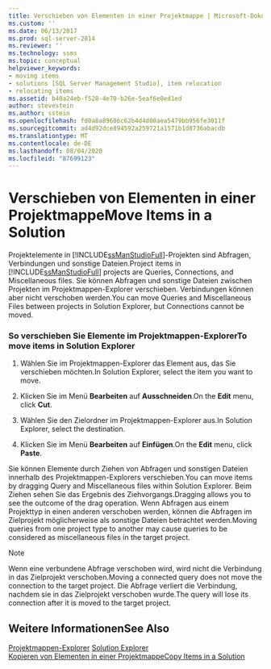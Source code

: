 ```yaml
---
title: Verschieben von Elementen in einer Projektmappe | Microsoft-Dokumentation
ms.custom: ''
ms.date: 06/13/2017
ms.prod: sql-server-2014
ms.reviewer: ''
ms.technology: ssms
ms.topic: conceptual
helpviewer_keywords:
- moving items
- solutions [SQL Server Management Studio], item relocation
- relocating items
ms.assetid: b40a24eb-f528-4e70-b26e-5eaf6e0ed1ed
author: stevestein
ms.author: sstein
ms.openlocfilehash: fd0a8a89686c62b4d4d00aea5479bb956fe3011f
ms.sourcegitcommit: ad4d92dce894592a259721a1571b1d8736abacdb
ms.translationtype: MT
ms.contentlocale: de-DE
ms.lasthandoff: 08/04/2020
ms.locfileid: "87699123"
---
```

# <a name="move-items-in-a-solution"></a><span data-ttu-id="007d5-102">Verschieben von Elementen in einer Projektmappe</span><span class="sxs-lookup"><span data-stu-id="007d5-102">Move Items in a Solution</span></span>
  <span data-ttu-id="007d5-103">Projektelemente in [!INCLUDE[ssManStudioFull](../../includes/ssmanstudiofull-md.md)]-Projekten sind Abfragen, Verbindungen und sonstige Dateien.</span><span class="sxs-lookup"><span data-stu-id="007d5-103">Project items in [!INCLUDE[ssManStudioFull](../../includes/ssmanstudiofull-md.md)] projects are Queries, Connections, and Miscellaneous files.</span></span> <span data-ttu-id="007d5-104">Sie können Abfragen und sonstige Dateien zwischen Projekten im Projektmappen-Explorer verschieben. Verbindungen können aber nicht verschoben werden.</span><span class="sxs-lookup"><span data-stu-id="007d5-104">You can move Queries and Miscellaneous Files between projects in Solution Explorer, but Connections cannot be moved.</span></span>  
  
### <a name="to-move-items-in-solution-explorer"></a><span data-ttu-id="007d5-105">So verschieben Sie Elemente im Projektmappen-Explorer</span><span class="sxs-lookup"><span data-stu-id="007d5-105">To move items in Solution Explorer</span></span>  
  
1.  <span data-ttu-id="007d5-106">Wählen Sie im Projektmappen-Explorer das Element aus, das Sie verschieben möchten.</span><span class="sxs-lookup"><span data-stu-id="007d5-106">In Solution Explorer, select the item you want to move.</span></span>  
  
2.  <span data-ttu-id="007d5-107">Klicken Sie im Menü **Bearbeiten** auf **Ausschneiden**.</span><span class="sxs-lookup"><span data-stu-id="007d5-107">On the **Edit** menu, click **Cut**.</span></span>  
  
3.  <span data-ttu-id="007d5-108">Wählen Sie den Zielordner im Projektmappen-Explorer aus.</span><span class="sxs-lookup"><span data-stu-id="007d5-108">In Solution Explorer, select the destination.</span></span>  
  
4.  <span data-ttu-id="007d5-109">Klicken Sie im Menü **Bearbeiten** auf **Einfügen**.</span><span class="sxs-lookup"><span data-stu-id="007d5-109">On the **Edit** menu, click **Paste**.</span></span>  
  
 <span data-ttu-id="007d5-110">Sie können Elemente durch Ziehen von Abfragen und sonstigen Dateien innerhalb des Projektmappen-Explorers verschieben.</span><span class="sxs-lookup"><span data-stu-id="007d5-110">You can move items by dragging Query and Miscellaneous files within Solution Explorer.</span></span> <span data-ttu-id="007d5-111">Beim Ziehen sehen Sie das Ergebnis des Ziehvorgangs.</span><span class="sxs-lookup"><span data-stu-id="007d5-111">Dragging allows you to see the outcome of the drag operation.</span></span> <span data-ttu-id="007d5-112">Wenn Abfragen aus einem Projekttyp in einen anderen verschoben werden, können die Abfragen im Zielprojekt möglicherweise als sonstige Dateien betrachtet werden.</span><span class="sxs-lookup"><span data-stu-id="007d5-112">Moving queries from one project type to another may cause queries to be considered as miscellaneous files in the target project.</span></span>  
  
> [!NOTE]  
>  <span data-ttu-id="007d5-113">Wenn eine verbundene Abfrage verschoben wird, wird nicht die Verbindung in das Zielprojekt verschoben.</span><span class="sxs-lookup"><span data-stu-id="007d5-113">Moving a connected query does not move the connection to the target project.</span></span> <span data-ttu-id="007d5-114">Die Abfrage verliert die Verbindung, nachdem sie in das Zielprojekt verschoben wurde.</span><span class="sxs-lookup"><span data-stu-id="007d5-114">The query will lose its connection after it is moved to the target project.</span></span>  
  
## <a name="see-also"></a><span data-ttu-id="007d5-115">Weitere Informationen</span><span class="sxs-lookup"><span data-stu-id="007d5-115">See Also</span></span>  
 <span data-ttu-id="007d5-116">[Projektmappen-Explorer](solution-explorer.md) </span><span class="sxs-lookup"><span data-stu-id="007d5-116">[Solution Explorer](solution-explorer.md) </span></span>  
 [<span data-ttu-id="007d5-117">Kopieren von Elementen in einer Projektmappe</span><span class="sxs-lookup"><span data-stu-id="007d5-117">Copy Items in a Solution</span></span>](copy-items-in-a-solution.md)  
  
  
